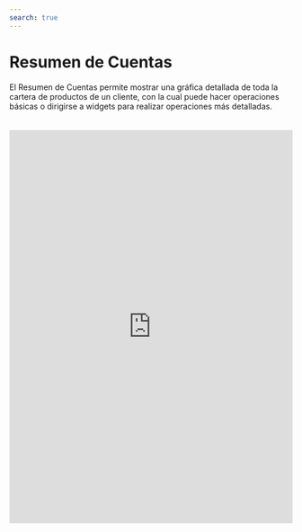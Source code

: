 ```yaml
---
search: true
---
```


# Resumen de Cuentas

El Resumen de Cuentas permite mostrar una gráfica detallada de toda la cartera de productos de un cliente, con la cual puede hacer operaciones básicas o dirigirse a widgets para realizar operaciones más detalladas.

<iframe src="https://widgets.modyo.com/personas/summary" width="100%" height="700px" frameBorder="0"  style="overflow:auto;margin-top:20px;"/>


## Funciones Generales

|Funcionalidad|Descripción|
|:------------|:----------|
|Resumen de Productos|Presenta la posición del cliente en los distintos productos que tiene con la institución financiera y corresponde a una colección de Resúmenes de Productos contratados con la institución financiera. (Cuentas y Tarjetas).<br><br> Los resúmenes individuales presentan la información del producto específico de manera numérica y gráfica.|
|Saldos|Permite ver los saldos disponibles de la tarjeta.|
|Cargos|Permite ver el total de cargos de cada cuenta o tarjeta.|
|Abonos|Muestra el total de abonos o depósitos que se le han hecho a una cuenta.|
|Monto disponible|Muestra el monto en efectivo disponible para realizar operaciones. Además, incluye una gráfica que muestra el  proporcional del total de la cuenta versus el monto utilizado.|
|Transferir|Deriva al widget de transferencias de cada cuenta.|
|Movimientos|Deriva al widget de movimientos de cada cuenta o tarjeta, para ver detalladamente cada uno de ellos.|
|Monto nacional|En el caso de las tarjetas, muestra el monto nacional utilizado, además de una gráfica que indica el primer número versus el total autorizado.|
|Monto internacional|En el caso de las tarjetas, muestra el monto internacional utilizado, además de una gráfica que indica el primer número versus el total autorizado en dólares.|
|Pagar|Deriva al widget de tarjetas, donde podrá pagar los montos facturados.||

### Cuenta Corriente

La sección de Cuenta Corriente permite ver un resumen general de los montos disponibles, además de acceso a operaciones como transferencias y movimientos.

### Cuenta Vista

Esta sección tiene las mismas funciones que la de Cuenta Corriente. Sin embargo, sólo cambia en la sección Linea de Crédito, donde se reemplaza por los últimos movimientos y cargos realizados al producto.


### Tarjetas de Crédito







